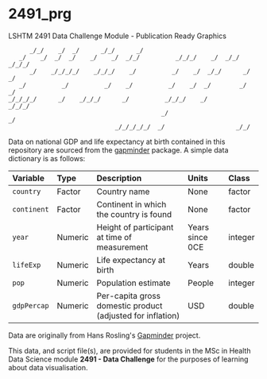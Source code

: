 # 2491_prg
LSHTM 2491 Data Challenge Module - Publication Ready Graphics

```
      _/_/    _/  _/      _/_/      _/                                        
   _/    _/  _/  _/    _/    _/  _/_/          _/_/_/    _/  _/_/    _/_/_/   
      _/    _/_/_/_/    _/_/_/    _/          _/    _/  _/_/      _/    _/    
   _/          _/          _/    _/          _/    _/  _/        _/    _/     
_/_/_/_/      _/    _/_/_/      _/          _/_/_/    _/          _/_/_/      
                                           _/                        _/       
                              _/_/_/_/_/  _/                    _/_/          
```

Data on national GDP and life expectancy at birth contained in this repository are sourced from the [gapminder](https://cran.r-project.org/package=gapminder) package. A simple data dictionary is as follows:

| Variable | Type    | Description                                                  | Units  | Class   |
| :------- | :------ | :----------------------------------------------------------- | :----- | :----- |
| `country`     | Factor  | Country name                                | None   | factor |
| `continent`    | Factor | Continent in which the country is found                   | None  | factor |
| `year` | Numeric | Height of participant at time of measurement                 | Years since 0CE | integer |
| `lifeExp` | Numeric | Life expectancy at birth                | Years | double |
| `pop` | Numeric | Population estimate               | People | integer |
| `gdpPercap` | Numeric | Per-capita gross domestic product (adjusted for inflation)                | USD | double |

Data are originally from Hans Rosling's [Gapminder](https://gapminder.org/data) project.

This data, and script file(s), are provided for students in the MSc in Health Data Science module **2491 - Data Challenge** for the purposes of learning about data visualisation.
